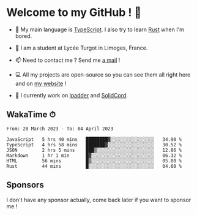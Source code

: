 # Welcome to my GitHub ! 🌃

- 🔭 My main language is [TypeScript](https://www.typescriptlang.org/). I also try to learn [Rust](https://www.rust-lang.org/) when I'm bored. 

- 🌱 I am a student at Lycée Turgot in Limoges, France.

- 📫 Need to contact me ? Send me <a href="mailto:mikkel@milescode.dev">a mail</a> !

- 💻 All my projects are open-source so you can see them all right here and on <a href="https://www.vexcited.ml">my website</a> !

- 👀 I currently work on [lpadder](https://github.com/Vexcited/lpadder) and [SolidCord](https://github.com/Vexcited/SolidCord).

## WakaTime ⏱

<!--START_SECTION:waka-->

```text
From: 28 March 2023 - To: 04 April 2023

JavaScript   5 hrs 40 mins   ████████▓░░░░░░░░░░░░░░░░   34.90 %
TypeScript   4 hrs 58 mins   ███████▓░░░░░░░░░░░░░░░░░   30.52 %
JSON         2 hrs 5 mins    ███▒░░░░░░░░░░░░░░░░░░░░░   12.86 %
Markdown     1 hr 1 min      █▓░░░░░░░░░░░░░░░░░░░░░░░   06.32 %
HTML         56 mins         █▒░░░░░░░░░░░░░░░░░░░░░░░   05.80 %
Rust         44 mins         █░░░░░░░░░░░░░░░░░░░░░░░░   04.60 %
```

<!--END_SECTION:waka-->

## Sponsors

I don't have any sponsor actually, come back later if you want to sponsor me !
